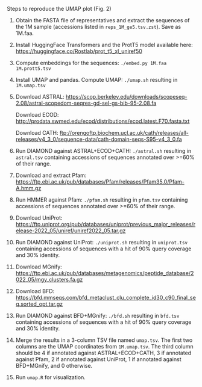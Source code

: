 Steps to reproduce the UMAP plot (Fig. 2)

1. Obtain the FASTA file of representatives and extract the sequences of the 1M sample (accessions listed in `reps_1M_ge5.tsv.zst`). Save as 1M.faa.
2. Install HuggingFace Transformers and the ProtT5 model available here: https://huggingface.co/Rostlab/prot_t5_xl_uniref50
3. Compute embeddings for the sequences: `./embed.py 1M.faa 1M.prott5.tsv`
4. Install UMAP and pandas. Compute UMAP: `./umap.sh` resulting in `1M.umap.tsv`
5. Download ASTRAL: https://scop.berkeley.edu/downloads/scopeseq-2.08/astral-scopedom-seqres-gd-sel-gs-bib-95-2.08.fa

   Download ECOD: http://prodata.swmed.edu/ecod/distributions/ecod.latest.F70.fasta.txt
   
   Download CATH: ftp://orengoftp.biochem.ucl.ac.uk/cath/releases/all-releases/v4_3_0/sequence-data/cath-domain-seqs-S95-v4_3_0.fa
6. Run DIAMOND against ASTRAL+ECOD+CATH: `./astral.sh` resulting in `astral.tsv` containing accessions of sequences annotated over >=60% of their range.
7. Download and extract Pfam: https://ftp.ebi.ac.uk/pub/databases/Pfam/releases/Pfam35.0/Pfam-A.hmm.gz
8. Run HMMER against Pfam: `./pfam.sh` resulting in `pfam.tsv` containing accessions of sequences annotated over >=60% of their range.
9. Download UniProt: https://ftp.uniprot.org/pub/databases/uniprot/previous_major_releases/release-2022_05/uniref/uniref2022_05.tar.gz
10. Run DIAMOND against UniProt: `./uniprot.sh` resulting in `uniprot.tsv` containing accessions of sequences with a hit of 90% query coverage and 30% identity.
11. Download MGnify: https://ftp.ebi.ac.uk/pub/databases/metagenomics/peptide_database/2022_05/mgy_clusters.fa.gz
12. Download BFD: https://bfd.mmseqs.com/bfd_metaclust_clu_complete_id30_c90_final_seq.sorted_opt.tar.gz
13. Run DIAMOND against BFD+MGnify: `./bfd.sh` resulting in `bfd.tsv` containing accessions of sequences with a hit of 90% query coverage and 30% identity.
14. Merge the results in a 3-column TSV file named `umap.tsv`. The first two columns are the UMAP coordinates from `1M.umap.tsv`. The third column should be 4 if annotated against ASTRAL+ECOD+CATH, 3 if annotated against Pfam, 2 if annotated against UniProt, 1 if annotated against BFD+MGnify, and 0 otherwise.
15. Run `umap.R` for visualization.